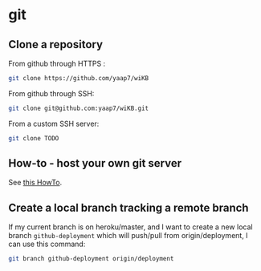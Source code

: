 # git

## Clone a repository

From github through HTTPS :

``` bash
git clone https://github.com/yaap7/wiKB
```

From github through SSH:

``` bash
git clone git@github.com:yaap7/wiKB.git
```

From a custom SSH server:

``` bash
git clone TODO
```

## How-to - host your own git server

See [this HowTo](../howto/git_host_our_own_server.md).

## Create a local branch tracking a remote branch

If my current branch is on heroku/master, and I want to create a new local branch `github-deployment` which will push/pull from origin/deployment, I can use this command:

``` bash
git branch github-deployment origin/deployment
```
